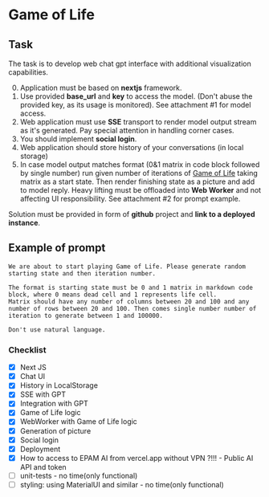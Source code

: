 # Game of Life

## Task

The task is to develop web chat gpt interface with additional visualization capabilities.

0. Application must be based on **nextjs** framework.
1. Use provided **base_url** and **key** to access the model. (Don't abuse the provided key, as its usage is monitored). See attachment #1 for model access.
2. Web application must use **SSE** transport to render model output stream as it's generated. Pay special attention in handling corner cases.
3. You should implement **social login**.
4. Web application should store history of your conversations (in local storage)
5. In case model output matches format (0&1 matrix in code block followed by single number) run given number of iterations of [Game of Life](https://en.wikipedia.org/wiki/Conway%27s_Game_of_Life) taking matrix as a start state.
Then render finishing state as a picture and add to model reply. Heavy lifting must be offloaded into **Web Worker** and not affecting UI responsibility. See attachment #2 for prompt example.

Solution must be provided in form of **github** project and **link to a deployed instance**.

## Example of prompt

```text
We are about to start playing Game of Life. Please generate random starting state and then iteration number.

The format is starting state must be 0 and 1 matrix in markdown code block, where 0 means dead cell and 1 represents life cell.
Matrix should have any number of columns between 20 and 100 and any number of rows between 20 and 100. Then comes single number number of iteration to generate between 1 and 100000.

Don't use natural language.
```

### Checklist

- [x] Next JS
- [x] Chat UI
- [x] History in LocalStorage
- [x] SSE with GPT
- [x] Integration with GPT
- [x] Game of Life logic
- [x] WebWorker with Game of Life logic
- [x] Generation of picture
- [x] Social login
- [x] Deployment
- [x] How to access to EPAM AI from vercel.app without VPN ?!!! - Public AI API and token
- [ ] unit-tests - no time(only functional)
- [ ] styling: using MaterialUI and similar - no time(only functional)
